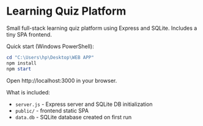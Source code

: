 # Learning Quiz Platform

Small full-stack learning quiz platform using Express and SQLite. Includes a tiny SPA frontend.

Quick start (Windows PowerShell):

```powershell
cd "C:\Users\hp\Desktop\WEB APP"
npm install
npm start
```

Open http://localhost:3000 in your browser.

What is included:
- `server.js` - Express server and SQLite DB initialization
- `public/` - frontend static SPA
- `data.db` - SQLite database created on first run
